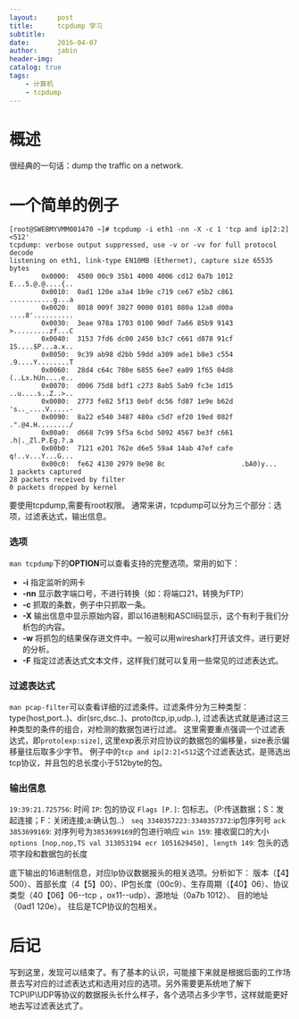 ```yaml
---
layout:     post
title:      tcpdump 学习
subtitle:   
date:       2016-04-07
author:     jabin
header-img: 
catalog: true
tags:
    - 计算机
    - tcpdump
---
```


# 概述
很经典的一句话：dump the traffic on a network.
# 一个简单的例子
```shell
[root@SWEBMYVMM001470 ~]# tcpdump -i eth1 -nn -X -c 1 'tcp and ip[2:2]<512'
tcpdump: verbose output suppressed, use -v or -vv for full protocol decode
listening on eth1, link-type EN10MB (Ethernet), capture size 65535 bytes
        0x0000:  4500 00c9 35b1 4000 4006 cd12 0a7b 1012  E...5.@.@....{..
        0x0010:  0ad1 120e a3a4 1b9e c719 ce67 e5b2 c861  ...........g...a
        0x0020:  8018 009f 3827 0000 0101 080a 12a8 d00a  ....8'..........
        0x0030:  3eae 978a 1703 0100 90df 7a66 85b9 9143  >.........zf...C
        0x0040:  3153 7fd6 dc00 2450 b3c7 c661 d878 91cf  1S....$P...a.x..
        0x0050:  9c39 ab98 d2bb 59dd a309 ade1 b8e3 c554  .9....Y........T
        0x0060:  28d4 c64c 780e 6855 6ee7 ea09 1f65 04d8  (..Lx.hUn....e..
        0x0070:  d006 75d8 bdf1 c273 8ab5 5ab9 fc3e 1d15  ..u....s..Z..>..
        0x0080:  2773 fe82 5f13 0ebf dc56 fd87 1e9e b62d  's.._....V.....-
        0x0090:  8a22 e540 3487 480a c5d7 ef20 19ed 082f  .".@4.H......../
        0x00a0:  d668 7c99 5f5a 6cbd 5092 4567 be3f c661  .h|._Zl.P.Eg.?.a
        0x00b0:  7121 e201 762e d6e5 59a4 14ab 47ef cafe  q!..v...Y...G...
        0x00c0:  fe62 4130 2979 0e98 8c                   .bA0)y...
1 packets captured
28 packets received by filter
0 packets dropped by kernel
```
要使用tcpdump,需要有root权限。
通常来讲，tcpdump可以分为三个部分：选项，过滤表达式，输出信息。
### 选项
`man tcpdump`下的**OPTION**可以查看支持的完整选项。常用的如下：
- **-i** 指定监听的网卡
- **-nn** 显示数字端口号，不进行转换（如：将端口21，转换为FTP）
- **-c** 抓取的条数，例子中只抓取一条。
- **-X** 输出信息中显示原始内容，即以16进制和ASCII码显示，这个有利于我们分析包的内容。
- **-w** 将抓包的结果保存进文件中。一般可以用wireshark打开该文件，进行更好的分析。
- **-F** 指定过滤表达式文本文件，这样我们就可以复用一些常见的过滤表达式。

### 过滤表达式
`man pcap-filter`可以查看详细的过滤条件。过滤条件分为三种类型：type(host,port..)、dir(src,dsc..)、proto(tcp,ip,udp..), 过滤表达式就是通过这三种类型的条件的组合，对检测的数据包进行过滤。
这里需要重点强调一个过滤表达式，即`proto[exp:size]`, 这里exp表示对应协议的数据包的偏移量，size表示偏移量往后取多少字节。
例子中的`tcp and ip[2:2]<512`这个过滤表达式，是筛选出tcp协议，并且包的总长度小于512byte的包。
### 输出信息
`19:39:21.725756`: 时间
`IP`: 包的协议
`Flags [P.]`: 包标志。（P:传送数据；S：发起连接；F：关闭连接;a:确认包..）
`seq 3340357223:3340357372`:ip包序列号
`ack 3853699169`: 对序列号为`3853699169`的包进行响应
`win 159`: 接收窗口的大小
`options [nop,nop,TS val 313053194 ecr 1051629450], length 149`: 包头的选项字段和数据包的长度

底下输出的16进制信息，对应Ip协议数据报头的相关选项。分析如下：
版本（【4】500）、首部长度（4【5】00）、IP包长度（00c9）、生存周期（【40】06）、协议类型（40【06】06--tcp ，ox11--udp）、源地址（0a7b 1012）、 目的地址（0ad1 120e）。
往后是TCP协议的包相关。

# 后记
写到这里，发现可以结束了。有了基本的认识，可能接下来就是根据后面的工作场景去写对应的过滤表达式和选用对应的选项。另外需要更系统地了解下TCP\IP\UDP等协议的数据报头长什么样子，各个选项占多少字节，这样就能更好地去写过滤表达式了。





